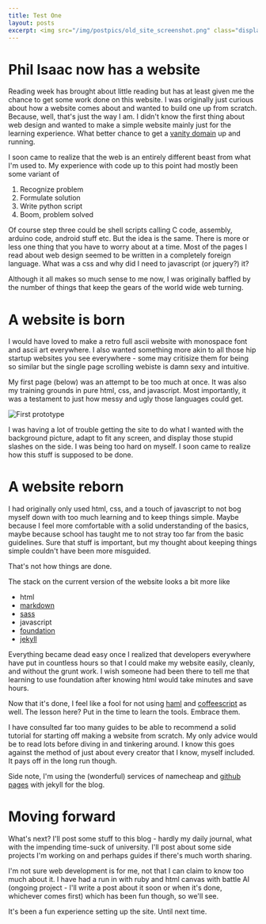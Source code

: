 ```yaml
---
title: Test One
layout: posts
excerpt: <img src="/img/postpics/old_site_screenshot.png" class="display_picture"/>
---
```


# Phil Isaac now has a website

Reading week has brought about little reading but has at least given me
the chance to get some work done on this website. I was originally
just curious about how a website comes about and wanted to build one
up from scratch. Because, well, that's just the way I am. I didn't know the first
thing about web design and wanted to make a simple website mainly just
for the learning experience. What better chance to get a
[vanity domain](http://en.wikipedia.org/wiki/Vanity_URL)
up and running.

I soon came to realize that the web is an entirely different beast
from what I'm used to. My experience with code up to this
point had mostly been some variant of

1. Recognize problem
2. Formulate solution
3. Write python script
4. Boom, problem solved

Of course step three could be shell scripts calling C code, assembly,
arduino code, android stuff etc. But the idea is the same. There is
more or less one thing that you have to worry about at a time. Most of
the pages I read about web design seemed to be written in a completely
foreign language. What was a css and why did I need to javascript (or
jquery?) it?

Although it all makes so much sense to me now, I was originally
baffled by the number of things that keep the gears of the world wide
web turning.

# A website is born

I would have loved to make a retro full ascii website with monospace
font and ascii art everywhere. I also wanted
something more akin to all those hip startup websites you see
everywhere - some may critisize them for being so similar but the
single page scrolling webiste is damn sexy and intuitive.

My first page (below) was an attempt to be too much at once. It was
also my training grounds in pure html, css, and javascript. Most
importantly, it was a testament to just how messy and ugly those
languages could get.

![First prototype]({{site.url}}/img/postpics/old_site_screenshot.png)

I was having a lot of trouble getting the site to do what I wanted
with the background picture, adapt to fit any screen, and display
those stupid slashes on the side. I was being too hard on myself. I
soon came to realize how this stuff is supposed to be done.

# A website reborn

I had originally only used html, css, and a touch of
javascript to not bog myself down with too much learning and to keep
things simple. Maybe because I feel more comfortable with a solid
understanding of the basics, maybe because school has taught me to not
stray too far from the basic guidelines. Sure that stuff is important,
but my thought about keeping things simple couldn't have been more
misguided.

That's not how things are done.

The stack on the current version of the website looks a bit more like
* html
* [markdown](https://daringfireball.net/projects/markdown/)
* [sass](http://sass-lang.com/)
* javascript
* [foundation](http://foundation.zurb.com/)
* [jekyll](http://jekyllrb.com/)

Everything became dead easy once I realized that developers everywhere
have put in countless hours so that I could make my website easily,
cleanly, and without the grunt work. I wish someone had been there to
tell me that learning to use foundation after knowing html would take
minutes and save hours.

Now that it's done, I feel like a fool for not using
[haml](http://haml.info/) and [coffeescript](http://coffeescript.org/)
as well. The lesson here? Put in the time to learn the tools. Embrace them.

I have consulted far too many guides to be able to recommend a solid
tutorial for starting off making a website from scratch. My only advice
would be to read lots before diving in and tinkering around. I know
this goes against the method of just about every creator that I know,
myself included. It pays off in the long run though.

Side note, I'm using the (wonderful) services of namecheap and
[github pages](http://pages.github.com/) with jekyll for the blog.

# Moving forward

What's next? I'll post some stuff to this blog - hardly my daily
journal, what with the impending time-suck of university. I'll post about
some side projects I'm working on and perhaps guides if there's much
worth sharing.

I'm not sure web development is for me, not that I can claim to know
too much about it. I have had a run in with ruby and html canvas with battle AI
(ongoing project - I'll write a post about it soon or when it's done,
whichever comes first) which has been fun though, so we'll see.

It's been a fun experience setting up the site. Until next time.
